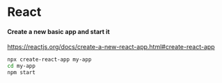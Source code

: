 # React

#### Create a new basic app and start it

https://reactjs.org/docs/create-a-new-react-app.html#create-react-app

```bash
npx create-react-app my-app
cd my-app
npm start
```

